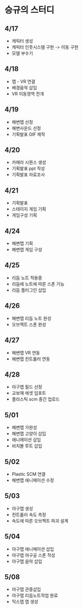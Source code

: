 # 승규의 스터디

## 4/17
- 캐릭터 생성
- 캐릭터 인풋시스템 구현 -> 이동 구현
- 모델 부수기 

## 4/18
- 맵 - VR 연결
- 배경음악 삽입
- VR 이동영역 전개 

## 4/19
- 해변맵 선정
- 해변사운드 선정
- 기획발표 GIF 제작

## 4/20
- 카메라 시퀀스 생성
- 기획발표 ppt 작성
- 기획발표 자료조사

## 4/21
- 기획발표
- 스테이지 게임 기획
- 게임구성 기획

## 4/24
- 해변맵 기획
- 해변맵 게임 구성

## 4/25
- 리듬 노트 적용중
- 리듬에 노트에 따른 스폰 기능
- 리듬 플러그인 삽입

## 4/26
- 해변맵 리듬 노트 완성
- 오브젝트 스폰 완성

## 4/27
- 해변맵 VR 연동
- 해변맵 컨트롤러 연동

## 4/28 
- 야구맵 필드 선정
- 교보재 에셋 임포트
- 플라스틱 scm 중간 업로드

## 5/01
- 해변맵 가완성
- 해변맵 고양이 삽입
- 애니메이션 삽입
- 비치볼 루트 삽입

## 5/02
- Plastic SCM 연결
- 해변맵 애니메이션 수정 

## 5/03
- 야구맵 생성
- 컨트롤러 속도 측정
- 속도에 따른 오브젝트 파괴 설계

## 5/04
- 야구맵 애니메이션 삽입
- 야구맵 야구공 스폰 작성
- 야구맵 음악 삽입

## 5/08
- 야구맵 관중삽입
- 야구맵 리듬노트작업 완료
- 믹스맵 맵 생성
